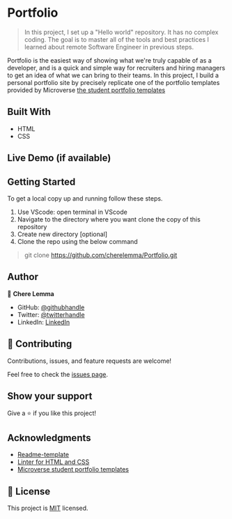 # Portfolio

> In this project, I set up a "Hello world" repository. It has no complex coding. The goal is to master all of the tools and best practices I learned about remote Software Engineer in previous steps.

Portfolio is the easiest way of showing what we're truly capable of as a developer, and is a quick and simple way for recruiters and hiring managers to get an idea of what we can bring to their teams. In this project, I build a personal portfolio site by precisely replicate one of the portfolio templates provided by Microverse [the student portfolio templates](https://www.figma.com/file/l7SqJ3ZfkAKih9sFxvWSR4/Microverse-Student-Project-1)

## Built With

- HTML
- CSS

## Live Demo (if available)


## Getting Started

To get a local copy up and running follow these steps.

1. Use VScode: open terminal in VScode
2. Navigate to the directory where you want clone the copy of this repository
3. Create new directory [optional]
4. Clone the repo using the below command
 > git clone https://github.com/cherelemma/Portfolio.git

## Author

👤 **Chere Lemma**

- GitHub: [@githubhandle](https://github.com/cherelemma)
- Twitter: [@twitterhandle](https://twitter.com/Chere21271613)
- LinkedIn: [LinkedIn](https://www.linkedin.com/in/chere-lemma27211613/)

## 🤝 Contributing

Contributions, issues, and feature requests are welcome!

Feel free to check the [issues page](https://github.com/cherelemma/Portfolio/issues).

## Show your support

Give a ⭐️ if you like this project!

## Acknowledgments
* [Readme-template](https://github.com/microverseinc/readme-template)
* [Linter for HTML and CSS ](https://github.com/microverseinc/linters-config)
* [Microverse student portfolio templates](https://www.figma.com/file/l7SqJ3ZfkAKih9sFxvWSR4/Microverse-Student-Project-1?node-id=1%3A1471)

## 📝 License

This project is [MIT](https://choosealicense.com/licenses/mit/) licensed.
